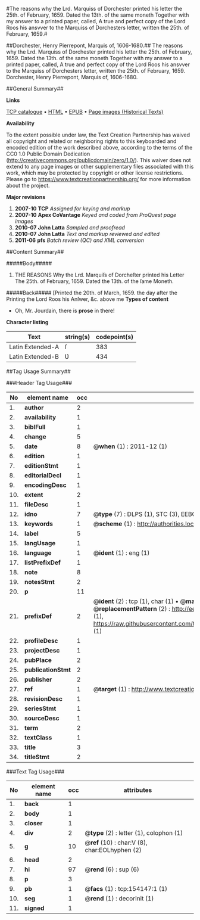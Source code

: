 #The reasons why the Lrd. Marquiss of Dorchester printed his letter the 25th. of February, 1659. Dated the 13th. of the same moneth Together with my answer to a printed paper, called, A true and perfect copy of the Lord Roos his ansvver to the Marquiss of Dorchesters letter, written the 25th. of February, 1659.#

##Dorchester, Henry Pierrepont, Marquis of, 1606-1680.##
The reasons why the Lrd. Marquiss of Dorchester printed his letter the 25th. of February, 1659. Dated the 13th. of the same moneth Together with my answer to a printed paper, called, A true and perfect copy of the Lord Roos his ansvver to the Marquiss of Dorchesters letter, written the 25th. of February, 1659.
Dorchester, Henry Pierrepont, Marquis of, 1606-1680.

##General Summary##

**Links**

[TCP catalogue](http://www.ota.ox.ac.uk/tcp/)  • 
[HTML](http://tei.it.ox.ac.uk/tcp/Texts-HTML/free/A81/A81627.html)  • 
[EPUB](http://tei.it.ox.ac.uk/tcp/Texts-EPUB/free/A81/A81627.epub) • 
[Page images (Historical Texts)](https://historicaltexts.jisc.ac.uk/eebo-99896329e)

**Availability**

To the extent possible under law, the Text Creation Partnership has waived all copyright and related or neighboring rights to this keyboarded and encoded edition of the work described above, according to the terms of the CC0 1.0 Public Domain Dedication (http://creativecommons.org/publicdomain/zero/1.0/). This waiver does not extend to any page images or other supplementary files associated with this work, which may be protected by copyright or other license restrictions. Please go to https://www.textcreationpartnership.org/ for more information about the project.

**Major revisions**

1. __2007-10__ __TCP__ *Assigned for keying and markup*
1. __2007-10__ __Apex CoVantage__ *Keyed and coded from ProQuest page images*
1. __2010-07__ __John Latta__ *Sampled and proofread*
1. __2010-07__ __John Latta__ *Text and markup reviewed and edited*
1. __2011-06__ __pfs__ *Batch review (QC) and XML conversion*

##Content Summary##

#####Body#####

1. THE REASONS Why the Lrd. Marquiſs of Dorcheſter printed his Letter The 25th. of February, 1659. Dated the 13th. of the ſame Moneth.

#####Back#####
[Printed the 20th. of March, 1659. the day after the Printing the Lord Roos his Anſwer, &c. above me
**Types of content**

  * Oh, Mr. Jourdain, there is **prose** in there!

**Character listing**


|Text|string(s)|codepoint(s)|
|---|---|---|
|Latin Extended-A|ſ|383|
|Latin Extended-B|Ʋ|434|

##Tag Usage Summary##

###Header Tag Usage###

|No|element name|occ|attributes|
|---|---|---|---|
|1.|__author__|2||
|2.|__availability__|1||
|3.|__biblFull__|1||
|4.|__change__|5||
|5.|__date__|8| @__when__ (1) : 2011-12 (1)|
|6.|__edition__|1||
|7.|__editionStmt__|1||
|8.|__editorialDecl__|1||
|9.|__encodingDesc__|1||
|10.|__extent__|2||
|11.|__fileDesc__|1||
|12.|__idno__|7| @__type__ (7) : DLPS (1), STC (3), EEBO-CITATION (1), PROQUEST (1), VID (1)|
|13.|__keywords__|1| @__scheme__ (1) : http://authorities.loc.gov/ (1)|
|14.|__label__|5||
|15.|__langUsage__|1||
|16.|__language__|1| @__ident__ (1) : eng (1)|
|17.|__listPrefixDef__|1||
|18.|__note__|8||
|19.|__notesStmt__|2||
|20.|__p__|11||
|21.|__prefixDef__|2| @__ident__ (2) : tcp (1), char (1)  •  @__matchPattern__ (2) : ([0-9\-]+):([0-9IVX]+) (1), (.+) (1)  •  @__replacementPattern__ (2) : http://eebo.chadwyck.com/downloadtiff?vid=$1&page=$2 (1), https://raw.githubusercontent.com/textcreationpartnership/Texts/master/tcpchars.xml#$1 (1)|
|22.|__profileDesc__|1||
|23.|__projectDesc__|1||
|24.|__pubPlace__|2||
|25.|__publicationStmt__|2||
|26.|__publisher__|2||
|27.|__ref__|1| @__target__ (1) : http://www.textcreationpartnership.org/docs/. (1)|
|28.|__revisionDesc__|1||
|29.|__seriesStmt__|1||
|30.|__sourceDesc__|1||
|31.|__term__|2||
|32.|__textClass__|1||
|33.|__title__|3||
|34.|__titleStmt__|2||


###Text Tag Usage###

|No|element name|occ|attributes|
|---|---|---|---|
|1.|__back__|1||
|2.|__body__|1||
|3.|__closer__|1||
|4.|__div__|2| @__type__ (2) : letter (1), colophon (1)|
|5.|__g__|10| @__ref__ (10) : char:V (8), char:EOLhyphen (2)|
|6.|__head__|2||
|7.|__hi__|97| @__rend__ (6) : sup (6)|
|8.|__p__|3||
|9.|__pb__|1| @__facs__ (1) : tcp:154147:1 (1)|
|10.|__seg__|1| @__rend__ (1) : decorInit (1)|
|11.|__signed__|1||
